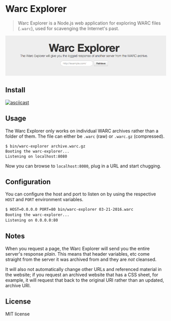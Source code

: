 # Warc Explorer

> Warc Explorer is a Node.js web application for exploring WARC files (`.warc`), used for scavenging the Internet's past.

![warc explorer screenshot](./doc/screenshot.png)

## Install
[![asciicast](https://asciinema.org/a/40058.png)](https://asciinema.org/a/40058)

## Usage
The Warc Explorer only works on individual WARC archives rather than a folder of them.
The file can either be `.warc` (raw) or `.warc.gz` (compressed).

```
$ bin/warc-explorer archive.warc.gz 
Booting the warc-explorer...
Listening on localhost:8080
```

Now you can browse to `localhost:8080`, plug in a URL and start chugging.

## Configuration
You can configure the host and port to listen on by using the respective `HOST` and `PORT` environment variables.

```sh
$ HOST=0.0.0.0 PORT=80 bin/warc-explorer 03-21-2016.warc
Booting the warc-explorer...
Listening on 0.0.0.0:80
```

## Notes
When you request a page, the Warc Explorer will send you the entire server's response *plain*. This means that header variables, etc
come straight from the server it was archived from and they are *not* cleansed.

It will also not automatically change other URLs and referenced material in the website; if you request an archived website that has
a CSS sheet, for example, it will request that back to the original URI rather than an updated, archive URI.

## License
MIT license
